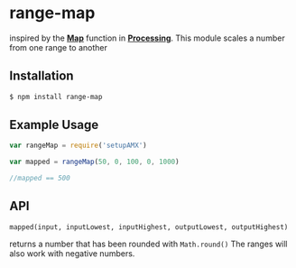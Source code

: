 # range-map
inspired by the **[Map](https://processing.org/reference/map_.html)** function in **[Processing](https://processing.org/)**. This module scales a number from one range to another

## Installation

```bash
$ npm install range-map
```

## Example Usage

```js
var rangeMap = require('setupAMX')

var mapped = rangeMap(50, 0, 100, 0, 1000)

//mapped == 500
```
## API
`mapped(input, inputLowest, inputHighest, outputLowest, outputHighest)`

returns a number that has been rounded with `Math.round()`
The ranges will also work with negative numbers.   
